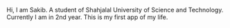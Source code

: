 Hi, I am Sakib. A student of Shahjalal University of Science and Technology. Currently I am in 2nd year. This is my first app of my life.
